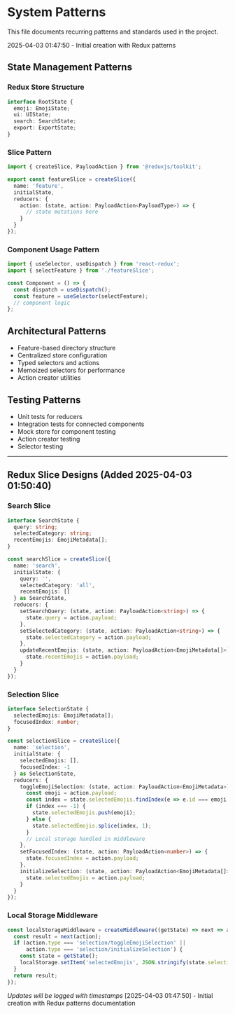 # System Patterns

This file documents recurring patterns and standards used in the project.

2025-04-03 01:47:50 - Initial creation with Redux patterns

## State Management Patterns

### Redux Store Structure
```typescript
interface RootState {
  emoji: EmojiState;
  ui: UIState;
  search: SearchState;
  export: ExportState;
}
```

### Slice Pattern
```typescript
import { createSlice, PayloadAction } from '@reduxjs/toolkit';

export const featureSlice = createSlice({
  name: 'feature',
  initialState,
  reducers: {
    action: (state, action: PayloadAction<PayloadType>) => {
      // state mutations here
    }
  }
});
```

### Component Usage Pattern
```typescript
import { useSelector, useDispatch } from 'react-redux';
import { selectFeature } from './featureSlice';

const Component = () => {
  const dispatch = useDispatch();
  const feature = useSelector(selectFeature);
  // component logic
};
```

## Architectural Patterns

* Feature-based directory structure
* Centralized store configuration
* Typed selectors and actions
* Memoized selectors for performance
* Action creator utilities

## Testing Patterns

* Unit tests for reducers
* Integration tests for connected components
* Mock store for component testing
* Action creator testing
* Selector testing

---


## Redux Slice Designs (Added 2025-04-03 01:50:40)

### Search Slice
```typescript
interface SearchState {
  query: string;
  selectedCategory: string;
  recentEmojis: EmojiMetadata[];
}

const searchSlice = createSlice({
  name: 'search',
  initialState: {
    query: '',
    selectedCategory: 'all',
    recentEmojis: []
  } as SearchState,
  reducers: {
    setSearchQuery: (state, action: PayloadAction<string>) => {
      state.query = action.payload;
    },
    setSelectedCategory: (state, action: PayloadAction<string>) => {
      state.selectedCategory = action.payload;
    },
    updateRecentEmojis: (state, action: PayloadAction<EmojiMetadata[]>) => {
      state.recentEmojis = action.payload;
    }
  }
});
```

### Selection Slice
```typescript
interface SelectionState {
  selectedEmojis: EmojiMetadata[];
  focusedIndex: number;
}

const selectionSlice = createSlice({
  name: 'selection',
  initialState: {
    selectedEmojis: [],
    focusedIndex: -1
  } as SelectionState,
  reducers: {
    toggleEmojiSelection: (state, action: PayloadAction<EmojiMetadata>) => {
      const emoji = action.payload;
      const index = state.selectedEmojis.findIndex(e => e.id === emoji.id);
      if (index === -1) {
        state.selectedEmojis.push(emoji);
      } else {
        state.selectedEmojis.splice(index, 1);
      }
      // Local storage handled in middleware
    },
    setFocusedIndex: (state, action: PayloadAction<number>) => {
      state.focusedIndex = action.payload;
    },
    initializeSelection: (state, action: PayloadAction<EmojiMetadata[]>) => {
      state.selectedEmojis = action.payload;
    }
  }
});
```

### Local Storage Middleware
```typescript
const localStorageMiddleware = createMiddleware((getState) => next => action => {
  const result = next(action);
  if (action.type === 'selection/toggleEmojiSelection' || 
      action.type === 'selection/initializeSelection') {
    const state = getState();
    localStorage.setItem('selectedEmojis', JSON.stringify(state.selection.selectedEmojis));
  }
  return result;
});
```
*Updates will be logged with timestamps*
[2025-04-03 01:47:50] - Initial creation with Redux patterns documentation